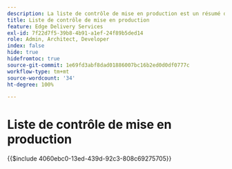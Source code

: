 ```yaml
---
description: La liste de contrôle de mise en production est un résumé des bonnes pratiques à prendre en compte lors du lancement d’un site web. Ces étapes sont généralement considérées comme des bonnes pratiques, mais présentent certains aspects spécifiques à Adobe Experience Manager.
title: Liste de contrôle de mise en production
feature: Edge Delivery Services
exl-id: 7f22d7f5-39b8-4b91-a1ef-24f89b5ded14
role: Admin, Architect, Developer
index: false
hide: true
hidefromtoc: true
source-git-commit: 1e69fd3abf8dad01886007bc16b2ed0d0df0777c
workflow-type: tm+mt
source-wordcount: '34'
ht-degree: 100%

---
```


# Liste de contrôle de mise en production

{{$include 4060ebc0-13ed-439d-92c3-808c69275705}}
